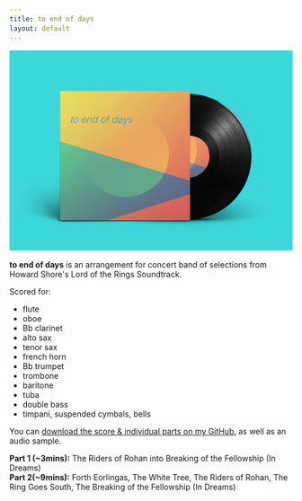 ```yaml
---
title: to end of days
layout: default
---
```


<img src="../assets/images/lotr.png">

**to end of days** is an arrangement for concert band of selections from Howard Shore's Lord of the Rings Soundtrack.  

Scored for:
 - flute
 - oboe
 - Bb clarinet
 - alto sax
 - tenor sax
 - french horn
 - Bb trumpet
 - trombone
 - baritone
 - tuba
 - double bass
 - timpani, suspended cymbals, bells

You can <a href="https://github.com/theresama/to-end-of-days" target="_parent">download the score & individual parts on my GitHub</a>, as well as an audio sample. 

<b>Part 1 (~3mins):</b> The Riders of Rohan into Breaking of the Fellowship (In Dreams)
<br>
<b>Part 2(~9mins):</b> Forth Eorlingas, The White Tree, The Riders of Rohan, The Ring Goes South, The Breaking of the Fellowship (In Dreams)


